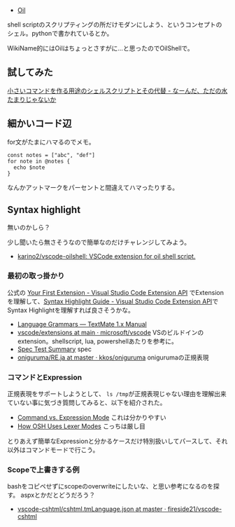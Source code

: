 - [Oil](https://www.oilshell.org/)

shell scriptのスクリプティングの所だけモダンにしよう、というコンセプトのシェル。pythonで書かれているとか。

WikiName的にはOilはちょっとさすがに…と思ったのでOilShellで。

## 試してみた

[小さいコマンドを作る用途のシェルスクリプトとその代替 - なーんだ、ただの水たまりじゃないか](https://karino2.github.io/2022/02/18/small_shellscript_good_and_alternative.html)

## 細かいコード辺

for文がたまにハマるのでメモ。

```
const notes = ["abc", "def"]
for note in @notes {
  echo $note
}
```

なんかアットマークをパーセントと間違えてハマったりする。

## Syntax highlight

無いのかしら？

少し聞いたら無さそうなので簡単なのだけチャレンジしてみよう。

- [karino2/vscode-oilshell: VSCode extension for oil shell script.](https://github.com/karino2/vscode-oilshell)

### 最初の取っ掛かり

公式の [Your First Extension - Visual Studio Code Extension API](https://code.visualstudio.com/api/get-started/your-first-extension) でExtensionを理解して、[Syntax Highlight Guide - Visual Studio Code Extension API](https://code.visualstudio.com/api/language-extensions/syntax-highlight-guide)でSyntax Highlightを理解すれば良さそうかな。

- [Language Grammars — TextMate 1.x Manual](https://macromates.com/manual/en/language_grammars)
- [vscode/extensions at main · microsoft/vscode](https://github.com/microsoft/vscode/tree/main/extensions) VSのビルドインのextension。shellscript, lua, powershellあたりを参考に。
- [Spec Test Summary](https://www.oilshell.org/release/0.9.7/test/spec.wwz/oil-language/oil.html) spec
- [oniguruma/RE.ja at master · kkos/oniguruma](https://github.com/kkos/oniguruma/blob/master/doc/RE.ja) onigurumaの正規表現

### コマンドとExpression

正規表現をサポートしようとして、 `ls /tmp`が正規表現じゃない理由を理解出来ていない事に気づき質問してみると、以下を紹介された。

- [Command vs. Expression Mode](https://www.oilshell.org/release/latest/doc/command-vs-expression-mode.html) これは分かりやすい
- [How OSH Uses Lexer Modes](https://www.oilshell.org/blog/2016/10/19.html) こっちは厳し目

とりあえず簡単なExpressionと分かるケースだけ特別扱いしてパースして、それ以外はコマンドモードで行こう。

### Scopeで上書きする例

bashをコピペせずにscopeのoverwriteにしたいな、と思い参考になるのを探す。
aspxとかだとどうだろう？

- [vscode-cshtml/cshtml.tmLanguage.json at master · fireside21/vscode-cshtml](https://github.com/fireside21/vscode-cshtml/blob/master/syntaxes/cshtml.tmLanguage.json)